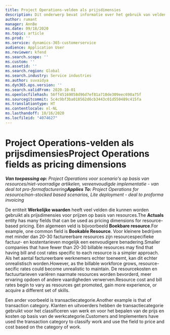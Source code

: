 ```yaml
---
title: Project Operations-velden als prijsdimensies
description: Dit onderwerp bevat informatie over het gebruik van velden als prijsdimensies in Dynamics 365 Project Operations.
author: rumant
manager: AnnBe
ms.date: 09/18/2020
ms.topic: article
ms.prod: ''
ms.service: dynamics-365-customerservice
audience: Application User
ms.reviewer: kfend
ms.search.scope: ''
ms.custom: ''
ms.assetid: ''
ms.search.region: Global
ms.search.industry: Service industries
ms.author: suvaidya
ms.dyn365.ops.version: ''
ms.search.validFrom: 2020-10-01
ms.openlocfilehash: 56ff45169058d96d7ef81a710de309eec698a75f
ms.sourcegitcommit: 5c4c9bf3ba018562d6cb3443c01d550489c415fa
ms.translationtype: HT
ms.contentlocale: nl-NL
ms.lasthandoff: 10/16/2020
ms.locfileid: "4074627"
---
```

# <a name="project-operations-fields-as-pricing-dimensions"></a><span data-ttu-id="6fb5f-103">Project Operations-velden als prijsdimensies</span><span class="sxs-lookup"><span data-stu-id="6fb5f-103">Project Operations fields as pricing dimensions</span></span>

<span data-ttu-id="6fb5f-104">_**Van toepassing op:** Project Operations voor scenario's op basis van resources/niet-voorradige artikelen, vereenvoudigde implementatie - van deal tot pro-formafacturering_</span><span class="sxs-lookup"><span data-stu-id="6fb5f-104">_**Applies To:** Project Operations for resource/non-stocked based scenarios, Lite deployment - deal to proforma invoicing_</span></span>

<span data-ttu-id="6fb5f-105">De entiteit **Werkelijke waarden** heeft veel velden die kunnen worden gebruikt als prijsdimensies voor prijzen op basis van resources.</span><span class="sxs-lookup"><span data-stu-id="6fb5f-105">The **Actuals** entity has many fields that can be used as pricing dimensions for resource-based pricing.</span></span> <span data-ttu-id="6fb5f-106">Eén algemeen veld is bijvoorbeeld **Boekbare resource**.</span><span class="sxs-lookup"><span data-stu-id="6fb5f-106">For example, one common field is **Bookable Resource**.</span></span> <span data-ttu-id="6fb5f-107">Voor kleinere bedrijven met minder dan 20-30 factureerbare resources zijn resourcespecifieke factuur- en kostentarieven mogelijk een eenvoudigere benadering.</span><span class="sxs-lookup"><span data-stu-id="6fb5f-107">Smaller companies that have fewer than 20-30 billable resources may find that having bill and cost rates specific to each resource is a simpler approach.</span></span> <span data-ttu-id="6fb5f-108">Als het aantal factureerbare werknemers echter toeneemt, kan dit echter onrealistisch worden.</span><span class="sxs-lookup"><span data-stu-id="6fb5f-108">However, as the billable workforce grows, resource-secific rates could become unrealistic to maintain.</span></span> <span data-ttu-id="6fb5f-109">De resourcekosten en factuurtarieven variëren naarmate resources worden bevorderd, meer ervaring opdoen of andere vaardigheden verwerven.</span><span class="sxs-lookup"><span data-stu-id="6fb5f-109">Resource cost and bill rates begin to vary as resources get promoted, gain more experience, or acquire a different set of skills.</span></span> 

<span data-ttu-id="6fb5f-110">Een ander voorbeeld is transactiecategorie.</span><span class="sxs-lookup"><span data-stu-id="6fb5f-110">Another example is that of transaction category.</span></span> <span data-ttu-id="6fb5f-111">Klanten en uitvoerders hebben de transactiecategorie gebruikt voor het classificeren van werk en voor het bepalen van de prijs en kosten op basis van de werkcategorie.</span><span class="sxs-lookup"><span data-stu-id="6fb5f-111">Customers and Implementers have used the transaction category to classify work and use the field to price and cost based on the category of work.</span></span>
